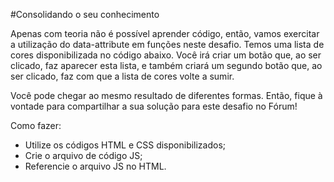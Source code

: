 #Consolidando o seu conhecimento


Apenas com teoria não é possível aprender código, então, vamos exercitar a utilização do data-attribute em funções neste desafio. Temos uma lista de cores disponibilizada no código abaixo. Você irá criar um botão que, ao ser clicado, faz aparecer esta lista, e também criará um segundo botão que, ao ser clicado, faz com que a lista de cores volte a sumir.

Você pode chegar ao mesmo resultado de diferentes formas. Então, fique à vontade para compartilhar a sua solução para este desafio no Fórum!


Como fazer:

- Utilize os códigos HTML e CSS disponibilizados;
- Crie o arquivo de código JS;
- Referencie o arquivo JS no HTML.